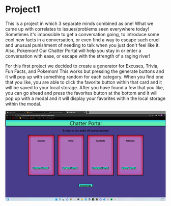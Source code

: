 # Project1

This is a project in which 3 separate minds combined as one! What we came up with correlates to issues/problems
seen everywhere today! Sometimes it's impossible to get a conversation going, to introduce some cool new facts in a 
conversation, or even find a way to escape such cruel and unusual punishment of needing to talk when you just don't feel like it. 
Also, Pokemon!
Our Chatter Portal will help you stay in or enter a conversation with ease, or escape with the strength of a raging river!

For this first project we decided to create a generator for Excuses, Trivia, Fun Facts, and Pokemon!
This works but pressing the generate buttons and it will pop up with something random for each category.
When you find one that you like, you are able to click the favorite button within that card and it will be saved to your local storage.
After you have found a few that you like, you can go ahead and press the favorites button at the bottom and it will pop up with a modal
and it will display your favorites within the local storage within the modal.


![Screenshot of Generator](https://github.com/Lilniz/Chatter-Portal/blob/main/Images/project-1-screenshot.png)
